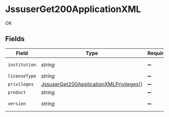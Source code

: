 # JssuserGet200ApplicationXML

OK


## Fields

| Field                                                                                                       | Type                                                                                                        | Required                                                                                                    | Description                                                                                                 | Example                                                                                                     |
| ----------------------------------------------------------------------------------------------------------- | ----------------------------------------------------------------------------------------------------------- | ----------------------------------------------------------------------------------------------------------- | ----------------------------------------------------------------------------------------------------------- | ----------------------------------------------------------------------------------------------------------- |
| `institution`                                                                                               | *string*                                                                                                    | :heavy_minus_sign:                                                                                          | N/A                                                                                                         | Company Name                                                                                                |
| `licenseType`                                                                                               | *string*                                                                                                    | :heavy_minus_sign:                                                                                          | N/A                                                                                                         | Subscription                                                                                                |
| `privileges`                                                                                                | [JssuserGet200ApplicationXMLPrivileges](../../models/operations/jssuserget200applicationxmlprivileges.md)[] | :heavy_minus_sign:                                                                                          | N/A                                                                                                         |                                                                                                             |
| `product`                                                                                                   | *string*                                                                                                    | :heavy_minus_sign:                                                                                          | N/A                                                                                                         | Casper Suite                                                                                                |
| `version`                                                                                                   | *string*                                                                                                    | :heavy_minus_sign:                                                                                          | N/A                                                                                                         | 10.3.0-t1521825567                                                                                          |